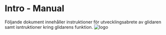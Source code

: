 # Intro - Manual
Följande dokument innehåller instruktioner för utvecklingsabrete av glidaren samt isntruktioner kring glidarens funktion.
![logo](images/SeaGUL_logga.png)